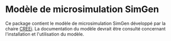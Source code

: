 # Modèle de microsimulation SimGen

Ce package contient le modèle de microsimulation SimGen développé par la chaire [CREEi](http://www.creei.ca). La documentation du modèle devrait être consulté concernant l'installation et l'utilisation du modèle.
